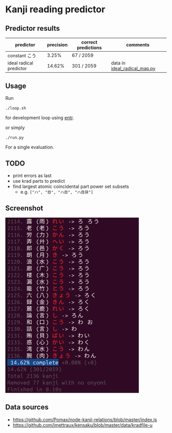# Kanji reading predictor

## Predictor results

| predictor | precision | correct predictions | comments |
| --------- | --------- | ------------------- | -------- |
| constant こう | 3.25% | 67 / 2059 | |
| ideal radical predictor | 14.62% | 301 / 2059 | data in [ideal_radical_map.py](ideal_radical_map.py) |

## Usage

Run
```
./loop.sh
```
for development loop using [entr](https://github.com/eradman/entr).

or simply

```
./run.py
```
For a single evaluation.

## TODO

* print errors as last
* use krad parts to predict
* find largest atomic coincidental part power set subsets
  * e.g. `["ハ", "目", "ハ目", "ハ目貝"]`

## Screenshot

![screenshot](screenshot.png)

## Data sources

* https://github.com/Pomax/node-kanji-relations/blob/master/index.js
* https://github.com/jmettraux/kensaku/blob/master/data/kradfile-u
